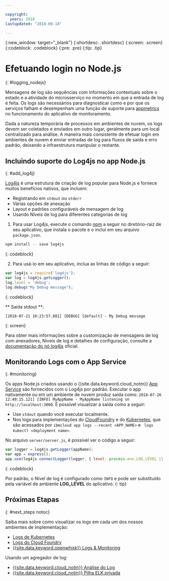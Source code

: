 ```yaml
---

copyright:
  years: 2018
lastupdated: "2018-09-18"

---
```

{:new_window: target="_blank"}
{:shortdesc: .shortdesc}
{:screen: .screen}
{:codeblock: .codeblock}
{:pre: .pre}
{:tip: .tip}

# Efetuando login no Node.js
{: #logging_nodejs}

Mensagens de log são sequências com informações contextuais sobre o estado e a atividade do microsserviço no momento em que a entrada de log é feita. Os logs são necessários para diagnosticar como e por que os serviços falham e desempenham uma função de suporte para [appmetrics](appmetrics.html) no funcionamento do aplicativo de monitoramento.

Dada a natureza temporária de processos em ambientes de nuvem, os logs devem ser coletados e enviados em outro lugar, geralmente para um local centralizado para análise. A maneira mais consistente de efetuar login em ambientes de nuvem é enviar entradas de log para fluxos de saída e erro padrão, deixando a infraestrutura manipular o restante.

## Incluindo suporte do Log4js no app Node.js
{: #add_log4j}

[Log4js](https://github.com/log4js-node/log4js-node) é uma estrutura de criação de log popular para Node.js e fornece muitos benefícios nativos, que incluem: 
* Registrando em `stdout` ou `stderr`
* Várias opções de anexação
* Layout e padrões configuráveis de mensagem de log
* Usando Níveis de log para diferentes categorias de log

1. Para usar Log4js, execute o comando [npm](https://nodejs.org/) a seguir no diretório-raiz de seu aplicativo, que instala o pacote e o inclui em seu arquivo `package.json`.
  ```bash
  npm install -- save log4js
  ```
  {: codeblock}

2. Para usá-lo em seu aplicativo, inclua as linhas de código a seguir:
  ```javascript
  var log4js = require('log4js');
  var log = log4js.getLogger();
  log.level = 'debug';
  log.debug("My Debug message");
  ```
  {: codeblock}

  ** Saída stdout **:
  ```
  [2018-07-21 10:23:57.881] [DEBUG] [default] - My Debug message
  ```
  {: screen}

Para obter mais informações sobre a customização de mensagens de log com anexadores, Níveis de log e detalhes de configuração, consulte a [documentação do nó log4js](https://log4js-node.github.io/log4js-node/) oficial.

## Monitorando Logs com o App Service
{: #monitoring}

Os apps Node.js criados usando o {{site.data.keyword.cloud_notm}} [App Service](https://console.bluemix.net/developer/appservice/dashboard) são fornecidos com o Log4js por padrão. Executar o app nativamente ou em um ambiente de nuvem produz saída como: `2018-07-26 12:40:15.121] [INFO] MyAppName - MyAppName listening on http://localhost:3000`. É possível visualizar a saída como a seguir:
* Use  ` stdout `  quando você executar localmente.
* Nos logs para implementações do [CloudFoundry](https://console.bluemix.net/docs/cli/reference/bluemix_cli/bx_cli.html#ibmcloud_app_logs) e do [Kubernetes](https://kubernetes.io/docs/concepts/cluster-administration/logging/), que são acessados por `ibmcloud app logs --recent <APP_NAME>`  e  ` logs kubectl <deployment name>`.

No arquivo `server/server.js`, é possível ver o código a seguir:
```js
var logger = log4js.getLogger(appName);
var app = express();
app.use(log4js.connectLogger(logger, { level: process.env.LOG_LEVEL || 'info' }));
```
{: codeblock}

Por padrão, o Nível de log é configurado como `INFO` e pode ser substituído pela variável de ambiente **LOG_LEVEL** do aplicativo.
{: tip}

## Próximas Etapas
{: #next_steps notoc}

Saiba mais sobre como visualizar os logs em cada um dos nossos ambientes de implementação:
* [ Logs de Kubernetes ](https://kubernetes.io/docs/concepts/cluster-administration/logging/)
* [ Logs do Cloud Foundry ](https://console.bluemix.net/docs/cli/reference/bluemix_cli/bx_cli.html#ibmcloud_app_logs)
* [ {{site.data.keyword.openwhisk}}  Logs & Monitoring ](https://console.bluemix.net/docs/openwhisk/openwhisk_logs.html#openwhisk_logs)

Usando um agregador de log:
* [ {{site.data.keyword.cloud_notm}}  Análise do Log ](https://console.bluemix.net/docs/services/CloudLogAnalysis/log_analysis_ov.html#log_analysis_ov)
* [ {{site.data.keyword.cloud_notm}}  Pilha ELK privada ](https://www.ibm.com/support/knowledgecenter/en/SSBS6K_2.1.0.2/manage_metrics/logging_elk.html)
